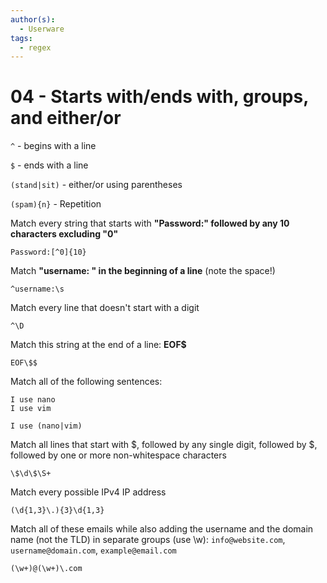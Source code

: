 ```yaml
---
author(s):
  - Userware
tags:
  - regex
---
```

# 04 - Starts with/ends with, groups, and either/or

`^` - begins with a line

`$` - ends with a line

`(stand|sit)` - either/or using parentheses

`(spam){n}` - Repetition

Match every string that starts with **"Password:" followed by any 10 characters excluding "0"**

```
Password:[^0]{10}
```

Match **"username: " in the beginning of a line** (note the space!)

```
^username:\s
```

Match every line that doesn't start with a digit

```
^\D
```

Match this string at the end of a line: **EOF$**

```
EOF\$$
```

Match all of the following sentences:

```
I use nano
I use vim
```

```
I use (nano|vim)
```

Match all lines that start with $, followed by any single digit, followed by $, followed by one or more non-whitespace characters

```
\$\d\$\S+
```

Match every possible IPv4 IP address

```
(\d{1,3}\.){3}\d{1,3}
```

Match all of these emails while also adding the username and the domain name (not the TLD) in separate groups (use \w): `info@website.com`, `username@domain.com`, `example@email.com`

```
(\w+)@(\w+)\.com
```